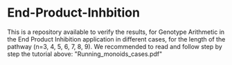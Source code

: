 # End-Product-Inhbition
This is a repository available to verify the results, for Genotype Arithmetic in the End Product Inhibition application in different cases, for the length of the pathway (n=3, 4, 5, 6, 7, 8, 9). We recommended to read and follow step by step the tutorial above: "Running_monoids_cases.pdf"
